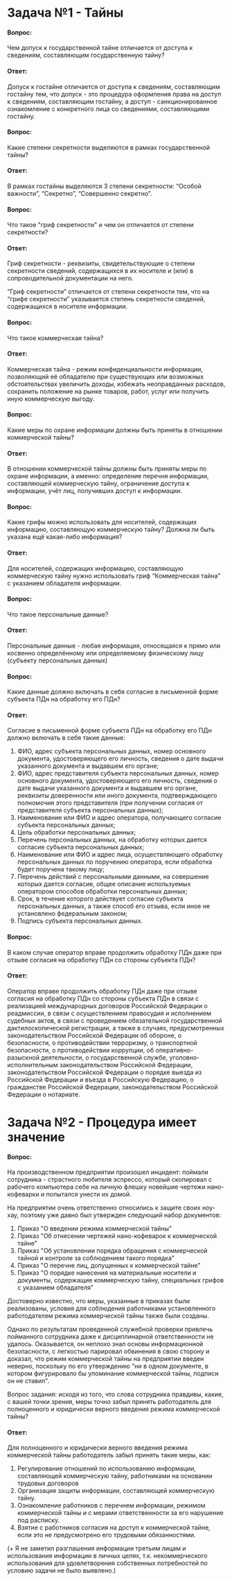 # Задача №1 - Тайны
#### Вопроc:
Чем допуск к государственной тайне отличается от доступа к сведениям, составляющим государственную тайну?
#### Ответ:
Допуск к гостайне отличается от доступа к сведениям, составляющим гостайну тем, что допуск - это процедура оформления права на доступ к сведениям, составляющим гостайну, а доступ -  санкционированное ознакомление с конкретного лица со сведениями, составляющими гостайну.

#### Вопроc:
Какие степени секретности выделяются в рамках государственной тайны?
#### Ответ:
В рамках гостайны выделяются 3 степени секретности: “Особой важности”, “Секретно”, “Совершенно секретно”.

#### Вопроc:
Что такое "гриф секретности" и чем он отличается от степени секретности?
#### Ответ:
Гриф секретности - реквизиты, свидетельствующие о степени секретности сведений, содержащихся в их носителе и (или) в сопроводительной документации на него.

“Гриф секретности” отличается от степени секретности тем, что на “грифе секретности” указывается степень секретности сведений, содержащихся в носителе информации.

#### Вопроc:
Что такое коммерческая тайна?
#### Ответ:
Коммерческая тайна - режим конфиденциальности информации, позволяющий её обладателю при существующих или возможных обстоятельствах увеличить доходы, избежать неоправданных расходов, сохранить положение на рынке товаров, работ, услуг или получить иную коммерческую выгоду.

#### Вопроc:
Какие меры по охране информации должны быть приняты в отношении коммерческой тайны?
#### Ответ:
В отношении коммерческой тайны должны быть приняты меры по охране информации, а именно: определение перечня информации, составляющей коммерческую тайну, ограничение доступа к информации, учёт лиц, получивших доступ к информации.
#### Вопроc:
Какие грифы можно использовать для носителей, содержащих информацию, составляющую коммерческую тайну? Должна ли быть указана ещё какая-либо информация?
#### Ответ:
Для носителей, содержащих информацию, составляющую коммерческую тайну нужно использовать гриф “Коммерческая тайна” с указанием обладателя информации.
#### Вопроc:
Что такое персональные данные?
#### Ответ:
Персональные данные - любая информация, относящаяся к прямо или косвенно определённому или определяемому физическому лицу (субъекту персональных данных)

#### Вопроc:
Какие данные должно включать в себя согласие в письменной форме субъекта ПДн на обработку его ПДн?
#### Ответ:
Согласие в письменной форме субъекта ПДн на обработку его ПДн должно включать в себя такие данные:
1. ФИО, адрес субъекта персональных данных, номер основного документа, удостоверяющего его личность, сведения о дате выдачи указанного документа и выдавшем его органе;
2. ФИО, адрес представителя субъекта персональных данных, номер основного документа, удостоверяющего его личность, сведения о дате выдачи указанного документа и выдавшем его органе, реквизиты доверенности или иного документа, подтверждающего полномочия этого представителя (при получении согласия от представителя субъекта персональных данных);
3. Наименование или ФИО и адрес оператора, получающего согласие субъекта персональных данных;
4. Цель обработки персональных данных;
5. Перечень персональных данных, на обработку которых дается согласие субъекта персональных данных;
6. Наименование или ФИО и адрес лица, осуществляющего обработку персональных данных по поручению оператора, если обработка будет поручена такому лицу;
7. Перечень действий с персональными данными, на совершение которых дается согласие, общее описание используемых оператором способов обработки персональных данных;
8. Срок, в течение которого действует согласие субъекта персональных данных, а также способ его отзыва, если иное не установлено федеральным законом;
9. Подпись субъекта персональных данных.

#### Вопроc:
В каком случае оператор вправе продолжить обработку ПДн даже при отзыве согласия на обработку ПДн со стороны субъекта ПДн?
#### Ответ:
Оператор вправе продолжить обработку ПДн даже при отзыве согласия на обработку ПДн со стороны субъекта ПДн в связи с реализацией международных договоров Российской Федерации о реадмиссии, в связи с осуществлением правосудия и исполнением судебных актов, в связи с проведением обязательной государственной дактилоскопической регистрации, а также в случаях, предусмотренных законодательством Российской Федерации об обороне, о безопасности, о противодействии терроризму, о транспортной безопасности, о противодействии коррупции, об оперативно-разыскной деятельности, о государственной службе, уголовно-исполнительным законодательством Российской Федерации, законодательством Российской Федерации о порядке выезда из Российской Федерации и въезда в Российскую Федерацию, о гражданстве Российской Федерации, законодательством Российской Федерации о нотариате.

# Задача №2 - Процедура имеет значение
#### Вопроc:
На производственном предприятии произошел инцидент: поймали сотрудника - страстного любителя эспрессо, который скопировал с рабочего компьютера себе на личную флешку новейшие чертежи нано-кофеварки и попытался унести их домой.

На предприятии очень ответственно относились к защите своих ноу-хау, поэтому уже давно был утвержден следующий набор документов:

1. Приказ "О введении режима коммерческой тайны"
2. Приказ "Об отнесении чертежей нано-кофеварок к коммерческой тайне"
3. Приказ "Об установлении порядка обращения с коммерческой тайной и контроле за соблюдением такого порядка"
4. Приказ "О перечне лиц, допущенных к коммерческой тайне"
5. Приказ "О порядке нанесения на материальные носители и документы, содержащие коммерческую тайну, специальных грифов с указанием обладателя"

Достоверно известно, что меры, указанные в приказах были реализованы, условия для соблюдения работниками установленного работодателем режима коммерческой тайны также были созданы.

Однако по результатам проведенной служебной проверки привлечь пойманного сотрудника даже к дисциплинарной ответственности не удалось. Оказывается, он неплохо знал основы информационной безопасности, с легкостью парировал обвинения в свою сторону и доказал, что режим коммерческой тайны на предприятии введен неверно, поскольку по его утверждению "ни в одном документе, в котором фигурировало бы упоминание коммерческой тайны, подписи он не ставил".

Вопрос задания: исходя из того, что слова сотрудника правдивы, какие, с вашей точки зрения, меры точно забыл принять работодатель для полноценного и юридически верного введения режима коммерческой тайны?
#### Ответ:

Для полноценного и юридически верного введения режима коммерческой тайны работодатель забыл принять такие меры, как:
1. Регулирование отношений по использованию информации, составляющей коммерческую тайну, работниками на основании трудовых договоров
2. Организация защиты информации, составляющей коммерческую тайну.
3. Ознакомление работников с перечнем информации, режимом коммерческой тайны и с мерами ответственности за его нарушение под расписку.
4. Взятие с работников согласия на доступ к коммерческой тайне, если это не предусмотрено его трудовыми обязанностями.

(+ Я не заметил разглашения информации третьим лицам и использования информации в личных целях, т.к. некоммерческого использования для удовлетворения собственных потребностей по условию задачи не было выявлено.)
